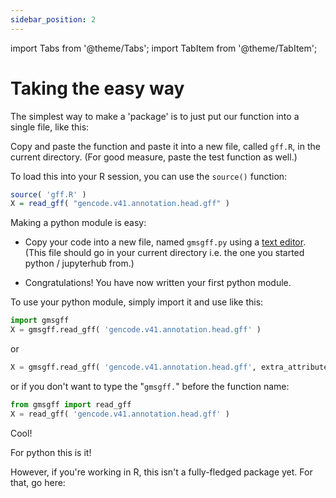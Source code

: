 ```yaml
---
sidebar_position: 2
---
```


import Tabs from '@theme/Tabs';
import TabItem from '@theme/TabItem';

# Taking the easy way

The simplest way to make a 'package' is to just put our function into a single file, like this:

<Tabs groupId="language">
<TabItem value="R" label="In R">

Copy and paste the function and paste it into a new file, called `gff.R`, in the current directory.
(For good measure, paste the test function as well.)

To load this into your R session, you can use the `source()` function:
```r
source( 'gff.R' )
X = read_gff( "gencode.v41.annotation.head.gff" )
```

</TabItem>
<TabItem value="python" label="In python">

Making a python module is easy:

* Copy your code into a new file, named `gmsgff.py` using a [text editor](/prerequisites/editor.md). (This file
  should go in your current directory i.e. the one you started python / jupyterhub from.)

* Congratulations!  You have now written your first python module.

To use your python module, simply import it and use like this:

```python
import gmsgff
X = gmsgff.read_gff( 'gencode.v41.annotation.head.gff' )
```
or 
```python
X = gmsgff.read_gff( 'gencode.v41.annotation.head.gff', extra_attributes = [ 'gene_type', 'gene_name' ] )
```

or if you don't want to type the "`gmsgff.`" before the function name:
```python
from gmsgff import read_gff
X = read_gff( 'gencode.v41.annotation.head.gff' )
```

Cool!

</TabItem>
</Tabs>

For python this is it!

However, if you're working in R, this isn't a fully-fledged package yet.  For that, go here:

